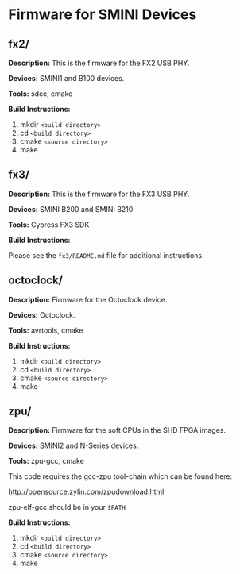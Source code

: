 Firmware for SMINI Devices
========================================================

## fx2/

__Description:__ This is the firmware for the FX2 USB PHY.

__Devices:__ SMINI1 and B100 devices.

__Tools:__ sdcc, cmake

__Build Instructions:__

1. mkdir `<build directory>`
2. cd `<build directory>`
3. cmake `<source directory>`
4. make

## fx3/

__Description:__ This is the firmware for the FX3 USB PHY.

__Devices:__ SMINI B200 and SMINI B210

__Tools:__ Cypress FX3 SDK

__Build Instructions:__

Please see the `fx3/README.md` file for additional instructions.

## octoclock/

__Description:__ Firmware for the Octoclock device.

__Devices:__ Octoclock.

__Tools:__ avrtools, cmake

__Build Instructions:__

1. mkdir `<build directory>`
2. cd `<build directory>`
3. cmake `<source directory>`
4. make

## zpu/

__Description:__ Firmware for the soft CPUs in the SHD FPGA images.

__Devices:__ SMINI2 and N-Series devices.

__Tools:__ zpu-gcc, cmake

This code requires the gcc-zpu tool-chain which can be found here:

http://opensource.zylin.com/zpudownload.html

zpu-elf-gcc should be in your `$PATH`

__Build Instructions:__

1. mkdir `<build directory>`
2. cd `<build directory>`
3. cmake `<source directory>`
4. make

